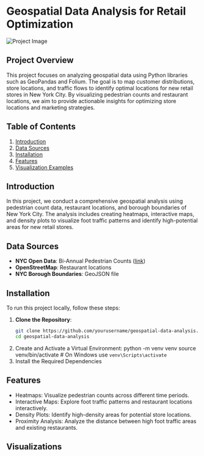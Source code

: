 # Geospatial Data Analysis for Retail Optimization
![Project Image](Geospatial-Data-Analysis-for-Retail-Optimization/Geospatial%20data%20analysis%20for%20retail%20optimization.png)

## Project Overview
This project focuses on analyzing geospatial data using Python libraries such as GeoPandas and Folium. The goal is to map customer distributions, store locations, and traffic flows to identify optimal locations for new retail stores in New York City. By visualizing pedestrian counts and restaurant locations, we aim to provide actionable insights for optimizing store locations and marketing strategies.

## Table of Contents
1. [Introduction](#introduction)
2. [Data Sources](#data-sources)
3. [Installation](#installation)
4. [Features](#features)
6. [Visualization Examples](#visualization-examples)

## Introduction
In this project, we conduct a comprehensive geospatial analysis using pedestrian count data, restaurant locations, and borough boundaries of New York City. The analysis includes creating heatmaps, interactive maps, and density plots to visualize foot traffic patterns and identify high-potential areas for new retail stores.

## Data Sources
- **NYC Open Data**: Bi-Annual Pedestrian Counts ([link](https://data.cityofnewyork.us/Transportation/Bi-Annual-Pedestrian-Counts/2de2-6x2h))
- **OpenStreetMap**: Restaurant locations
- **NYC Borough Boundaries**: GeoJSON file

## Installation
To run this project locally, follow these steps:

1. **Clone the Repository**:
   ```sh
   git clone https://github.com/yourusername/geospatial-data-analysis.git
   cd geospatial-data-analysis
2. Create and Activate a Virtual Environment:
python -m venv venv
source venv/bin/activate   # On Windows use `venv\Scripts\activate`
3. Install the Required Dependencies

## Features
- Heatmaps: Visualize pedestrian counts across different time periods.
- Interactive Maps: Explore foot traffic patterns and restaurant locations interactively.
- Density Plots: Identify high-density areas for potential store locations.
- Proximity Analysis: Analyze the distance between high foot traffic areas and existing restaurants.

## Visualizations
